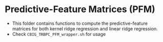 # Predictive-Feature Matrices (PFM)

* This folder contains functions to compute the predictive-feature matrices for both kernel ridge regression and linear ridge regression.
* Check `CBIG_TRBPC_PFM_wrapper.sh` for usage
